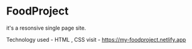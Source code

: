 # FoodProject
it's a resonsive single page site.  

Technology used - HTML , CSS 
visit - https://my-foodproject.netlify.app
